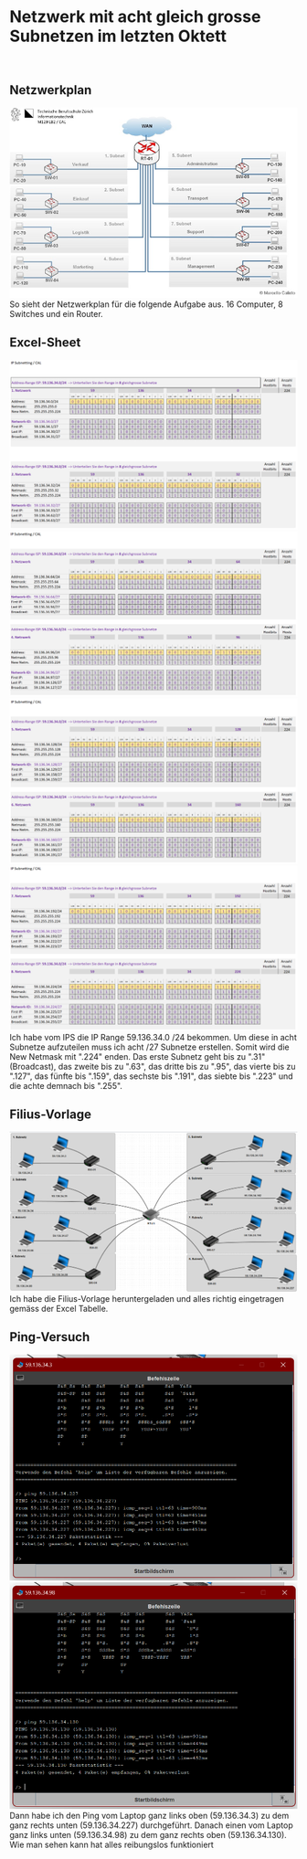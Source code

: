 # Netzwerk mit acht gleich grosse Subnetzen im letzten Oktett

<br>

## Netzwerkplan

<img src="../../Bilder/P2 Bild1.jpg">
So sieht der Netzwerkplan für die folgende Aufgabe aus. 16 Computer, 8 Switches und ein Router.

<br>

## Excel-Sheet

<img src="../../Bilder/P2 Bild2.png">
<img src="../../Bilder/P2 Bild3.png">
<img src="../../Bilder/P2 Bild4.png">
<img src="../../Bilder/P2 Bild5.png">
Ich habe vom IPS die IP Range 59.136.34.0 /24 bekommen. Um diese in acht Subnetze aufzuteilen muss ich acht /27 Subnetze erstellen. Somit wird die New Netmask mit ".224" enden. Das erste Subnetz geht bis zu ".31" (Broadcast), das zweite bis zu ".63", das dritte bis zu ".95", das vierte bis zu ".127", das fünfte bis ".159", das sechste bis ".191", das siebte bis ".223" und die achte demnach bis ".255".

<br>

## Filius-Vorlage
<img src="../../Bilder/P2 Bild6.png">
Ich habe die Filius-Vorlage heruntergeladen und alles richtig eingetragen gemäss der Excel Tabelle.

<br>

## Ping-Versuch
<img src="../../Bilder/P2 Bild7.png">
<img src="../../Bilder/P2 Bild8.png">
Dann habe ich den Ping vom Laptop ganz links oben (59.136.34.3) zu dem ganz rechts unten (59.136.34.227) durchgeführt. Danach einen vom Laptop ganz links unten (59.136.34.98) zu dem ganz rechts oben (59.136.34.130). Wie man sehen kann hat alles reibungslos funktioniert
